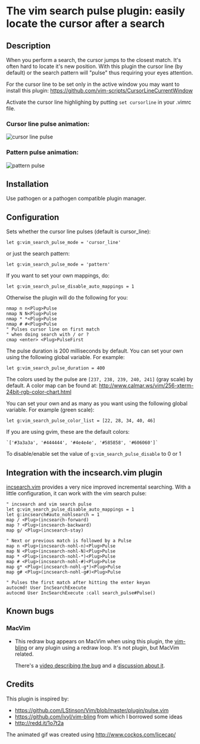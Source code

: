 # The vim search pulse plugin: easily locate the cursor after a search

## Description

When you perform a search, the cursor jumps to the closest match. It's often
hard to locate it's new position. With this plugin the cursor line (by default)
or the search pattern will "pulse" thus requiring your eyes attention.

For the cursor line to be set only in the active window you may want to install
this plugin: https://github.com/vim-scripts/CursorLineCurrentWindow

Activate the cursor line highlighing by putting `set cursorline` in your .vimrc
file.

### Cursor line pulse animation:
![cursor line pulse](http://i.imgur.com/ukZuti2.gif)

### Pattern pulse animation:
![pattern pulse](http://i.imgur.com/jFyjW3f.gif)

## Installation

Use pathogen or a pathogen compatible plugin manager.

## Configuration

Sets whether the cursor line pulses (default is cursor_line):

    let g:vim_search_pulse_mode = 'cursor_line'

or just the search pattern:

    let g:vim_search_pulse_mode = 'pattern'

If you want to set your own mappings, do:

    let g:vim_search_pulse_disable_auto_mappings = 1

Otherwise the plugin will do the following for you:

    nmap n n<Plug>Pulse
    nmap N N<Plug>Pulse
    nmap * *<Plug>Pulse
    nmap # #<Plug>Pulse
    " Pulses cursor line on first match
    " when doing search with / or ?
    cmap <enter> <Plug>PulseFirst

The pulse duration is 200 milliseconds by default. You can set your own using
the following global variable. For example:

    let g:vim_search_pulse_duration = 400

The colors used by the pulse are `[237, 238, 239, 240, 241]` (gray scale) by
default. A color map can be found at:
http://www.calmar.ws/vim/256-xterm-24bit-rgb-color-chart.html

You can set your own and as many as you want using the following global
variable. For example (green scale):

    let g:vim_search_pulse_color_list = [22, 28, 34, 40, 46]

If you are using gvim, these are the default colors:

    `['#3a3a3a', '#444444', '#4e4e4e', '#585858', '#606060']`

To disable/enable set the value of `g:vim_search_pulse_disable` to 0 or 1

## Integration with the incsearch.vim plugin

[incsearch.vim](https://github.com/haya14busa/incsearch.vim) provides a very
nice improved incremental searching. With a little configuration, it can
work with the vim search pulse:

    " incsearch and vim search pulse
    let g:vim_search_pulse_disable_auto_mappings = 1
    let g:incsearch#auto_nohlsearch = 1
    map / <Plug>(incsearch-forward)
    map ? <Plug>(incsearch-backward)
    map g/ <Plug>(incsearch-stay)

    " Next or previous match is followed by a Pulse
    map n <Plug>(incsearch-nohl-n)<Plug>Pulse
    map N <Plug>(incsearch-nohl-N)<Plug>Pulse
    map * <Plug>(incsearch-nohl-*)<Plug>Pulse
    map # <Plug>(incsearch-nohl-#)<Plug>Pulse
    map g* <Plug>(incsearch-nohl-g*)<Plug>Pulse
    map g# <Plug>(incsearch-nohl-g#)<Plug>Pulse

    " Pulses the first match after hitting the enter keyan
    autocmd! User IncSearchExecute
    autocmd User IncSearchExecute :call search_pulse#Pulse()

## Known bugs

### MacVim

* This redraw bug appears on MacVim when using this plugin, the
  [vim-bling](https://github.com/ivyl/vim-bling) or any plugin using a redraw
  loop. It's not plugin, but MacVim related.

  There's a [video describing the bug](https://www.youtube.com/watch?v=miz_Ut8T4)
  and a [discussion about it](https://groups.google.com/forum/#!topic/vim_mac/z-IBAFHbQak).

## Credits

This plugin is inspired by:

* https://github.com/LStinson/Vim/blob/master/plugin/pulse.vim
* https://github.com/ivyl/vim-bling from which I borrowed some ideas
* http://redd.it/1o7t2a

The animated gif was created using http://www.cockos.com/licecap/
